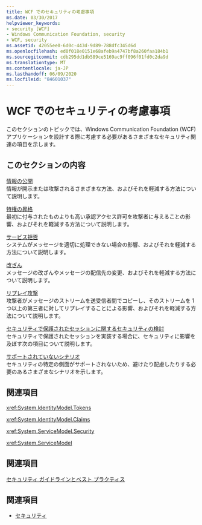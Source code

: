 ```yaml
---
title: WCF でのセキュリティの考慮事項
ms.date: 03/30/2017
helpviewer_keywords:
- security [WCF]
- Windows Communication Foundation, security
- WCF, security
ms.assetid: 42055ee0-6d0c-443d-9d89-788dfc345d6d
ms.openlocfilehash: ed0f018e0151e68afeb9a4747bf8a260faa184b1
ms.sourcegitcommit: cdb295dd1db589ce5169ac9ff096f01fd0c2da9d
ms.translationtype: MT
ms.contentlocale: ja-JP
ms.lasthandoff: 06/09/2020
ms.locfileid: "84601037"
---
```

# <a name="security-considerations-in-wcf"></a>WCF でのセキュリティの考慮事項
このセクションのトピックでは、Windows Communication Foundation (WCF) アプリケーションを設計する際に考慮する必要があるさまざまなセキュリティ関連の項目を示します。  
  
## <a name="in-this-section"></a>このセクションの内容  
 [情報の公開](information-disclosure.md)  
 情報が開示または攻撃されるさまざまな方法、およびそれを軽減する方法について説明します。  
  
 [特権の昇格](elevation-of-privilege.md)  
 最初に付与されたものよりも高い承認アクセス許可を攻撃者に与えることの影響、およびそれを軽減する方法について説明します。  
  
 [サービス拒否](denial-of-service.md)  
 システムがメッセージを適切に処理できない場合の影響、およびそれを軽減する方法について説明します。  
  
 [改ざん](tampering.md)  
 メッセージの改ざんやメッセージの配信先の変更、およびそれを軽減する方法について説明します。  
  
 [リプレイ攻撃](replay-attacks.md)  
 攻撃者がメッセージのストリームを送受信者間でコピーし、そのストリームを 1 つ以上の第三者に対してリプレイすることによる影響、およびそれを軽減する方法について説明します。  
  
 [セキュリティで保護されたセッションに関するセキュリティの検討](security-considerations-for-secure-sessions.md)  
 セキュリティで保護されたセッションを実装する場合に、セキュリティに影響を及ぼす次の項目について説明します。  
  
 [サポートされていないシナリオ](unsupported-scenarios.md)  
 セキュリティの特定の側面がサポートされないため、避けたり配慮したりする必要のあるさまざまなシナリオを示します。  
  
## <a name="reference"></a>関連項目  
 <xref:System.IdentityModel.Tokens>  
  
 <xref:System.IdentityModel.Claims>  
  
 <xref:System.ServiceModel.Security>  
  
 <xref:System.ServiceModel>  
  
## <a name="related-sections"></a>関連項目  
 [セキュリティ ガイドラインとベスト プラクティス](security-guidance-and-best-practices.md)  
  
## <a name="see-also"></a>関連項目

- [セキュリティ](security.md)
